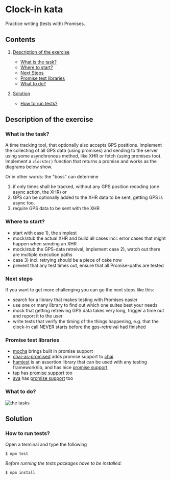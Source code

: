 # Clock-in kata

Practice writing (tests with) Promises.

## Contents
1. [Description of the exercise](#description-of-the-exercise)
    * [What is the task?](#what-is-the-task)
    * [Where to start?](#where-to-start)
    * [Next Steps](#next-steps)
    * [Promise test libraries](#promise-test-libraries)
    * [What to do?](#what-to-do)

2. [Solution](#solution)
    * [How to run tests?](#how-to-run-test)


## Description of the exercise
### What is the task?

A time tracking tool, that optionally also accepts GPS positions.
Implement the collecting of all GPS data (using promises) and sending to the server using some asynchronous method, like XHR or fetch (using promises too).
Implement a `clockIn()` function that returns a promise and works as the diagrams below show.

Or in other words: the "boss" can determine
1) if only times shall be tracked, without any GPS position recoding (one async action, the XHR) or
2) GPS can be optionally added to the XHR data to be sent, getting GPS is async too,
3) require GPS data to be sent with the XHR

### Where to start?

- start with case 1), the simplest
- mock/stub the actual XHR and build all cases incl. error cases that might happen when sending an XHR
- mock/stub the GPS-data retreival, implement case 2), watch out there are multiple execution paths
- case 3) incl. retrying should be a piece of cake now
- prevent that any test times out, ensure that all Promise-paths are tested

### Next steps

If you want to get more challenging you can go the next steps like this:
- search for a library that makes testing with Promises easier
- use one or many library to find out which one suites best your needs
- mock that getting retreiving GPS data takes very long, trigger a time out
  and report it to the user
- write tests that verify the timing of the things happening, e.g.
  that the clock-in call NEVER starts before the gps-retreival had
  finished

### Promise test libraries

- [mocha] brings built in promise support
- [chai-as-promised] adds promise support to [chai]
- [hamjest] is an assertion library that can be used with any testing framework/lib, and has nice [promise support][hamjest-promise-support]
- [tap] has [promise support][tap-promises] too
- [ava] has [promise support][ava-promise] too

[ava]: https://github.com/sindresorhus/ava
[ava-promise]: https://github.com/sindresorhus/ava#promise-support
[tap]: http://www.node-tap.org/
[tap-promises]: http://www.node-tap.org/promises/
[chai]: http://chaijs.com/
[chai-as-promised]: https://github.com/domenic/chai-as-promised
[mocha]: http://mochajs.org/
[hamjest]: https://github.com/rluba/hamjest
[hamjest-promise-support]: https://github.com/rluba/hamjest/wiki/Matcher-documentation#promise-matchers


### What to do?

![the tasks](clock-in-kata-cases.png)

## Solution
### How to run tests?

Open a terminal and type the following
```shell
$ npm test
```

*Before running the tests packages have to be installed:*
```shell
$ npm install
``` 